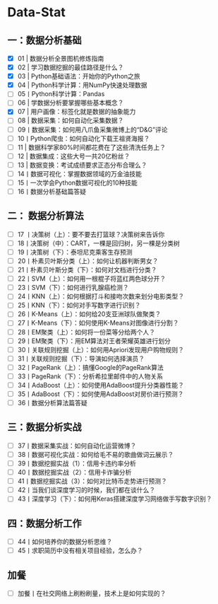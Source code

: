 # Data-Stat

## 一：数据分析基础

* [x] 01 | 数据分析全景图机修炼指南
* [x] 02 | 学习数据挖掘的最佳路径是什么？
* [x] 03 | Python基础语法：开始你的Python之旅
* [x] 04 | Python科学计算：用NumPy快速处理数据
* [ ] 05丨Python科学计算：Pandas
* [ ] 06 | 学数据分析要掌握哪些基本概念？
* [x] 07 | 用户画像：标签化就是数据的抽象能力
* [ ] 08 | 数据采集：如何自动化采集数据？
* [ ] 09丨数据采集：如何用八爪鱼采集微博上的“D&G”评论
* [ ] 10丨Python爬虫：如何自动化下载王祖贤海报？
* [ ] 11 | 数据科学家80%时间都花费在了这些清洗任务上？
* [ ] 12 | 数据集成：这些大号一共20亿粉丝？
* [ ] 13 | 数据变换：考试成绩要求正态分布合理么？
* [ ] 14丨数据可视化：掌握数据领域的万金油技能
* [ ] 15丨一次学会Python数据可视化的10种技能
* [ ] 16丨数据分析基础篇答疑

## 二： 数据分析算法

* [ ] 17 丨决策树（上）：要不要去打篮球？决策树来告诉你
* [ ] 18丨决策树（中）：CART，一棵是回归树，另一棵是分类树
* [ ] 19丨决策树（下）：泰坦尼克乘客生存预测
* [ ] 20丨朴素贝叶斯分类（上）：如何让机器判断男女？
* [ ] 21丨朴素贝叶斯分类（下）：如何对文档进行分类？
* [ ] 22丨SVM（上）：如何用一根棍子将蓝红两色球分开？
* [ ] 23丨SVM（下）：如何进行乳腺癌检测？
* [ ] 24丨KNN（上）：如何根据打斗和接吻次数来划分电影类型？
* [ ] 25丨KNN（下）：如何对手写数字进行识别？
* [ ] 26丨K-Means（上）：如何给20支亚洲球队做聚类？
* [ ] 27丨K-Means（下）：如何使用K-Means对图像进行分割？
* [ ] 28丨EM聚类（上）：如何将一份菜等分给两个人？
* [ ] 29丨EM聚类（下）：用EM算法对王者荣耀英雄进行划分
* [ ] 30丨关联规则挖掘（上）：如何用Apriori发现用户购物规则？
* [ ] 31丨关联规则挖掘（下）：导演如何选择演员？
* [ ] 32丨PageRank（上）：搞懂Google的PageRank算法
* [ ] 33丨PageRank（下）：分析希拉里邮件中的人物关系
* [ ] 34丨AdaBoost（上）：如何使用AdaBoost提升分类器性能？
* [ ] 35丨AdaBoost（下）：如何使用AdaBoost对房价进行预测？
* [ ] 36丨数据分析算法篇答疑

## 三：数据分析实战

* [ ] 37丨数据采集实战：如何自动化运营微博？
* [ ] 38丨数据可视化实战：如何给毛不易的歌曲做词云展示？
* [ ] 39丨数据挖掘实战（1）：信用卡违约率分析
* [ ] 40丨数据挖掘实战（2）：信用卡诈骗分析
* [ ] 41丨数据挖掘实战（3）：如何对比特币走势进行预测？
* [ ] 42丨当我们谈深度学习的时候，我们都在谈什么？
* [ ] 43丨深度学习（下）：如何用Keras搭建深度学习网络做手写数字识别？

## 四：数据分析工作

* [ ] 44丨如何培养你的数据分析思维？
* [ ] 45丨求职简历中没有相关项目经验，怎么办？

## 加餐

* [ ] 加餐丨在社交网络上刷粉刷量，技术上是如何实现的？

